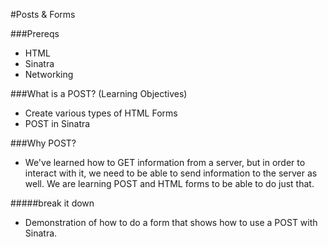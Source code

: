 #Posts & Forms

###Prereqs
- HTML
- Sinatra
- Networking

###What is a POST? (Learning Objectives)
- Create various types of HTML Forms
- POST in Sinatra

###Why POST?

- We've learned how to GET information from a server, but in order to interact with it, we need to be able to send information to the server as well. We are learning POST and HTML forms to be able to do just that.

#####break it down
- Demonstration of how to do a form that shows how to use a POST with Sinatra.




